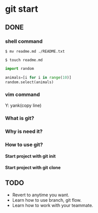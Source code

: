 <!-- ~/Documents/dev/TIL/git/210303-git-start.md -->
# git start

## DONE

### shell command

`$ mv readme.md ./README.txt`

`$ touch readme.md`

```python
import random

animals=[i for i in range(10)]
random.select(animals)
```

### vim command

Y: yank(copy line)

### What is git?

### Why is need it?

### How to use git?

#### Start project with git init

#### Start project with git clone




## TODO

- Revert to anytime you want.
- Learn how to use branch, git flow.
- Learn how to work with your teammate.

